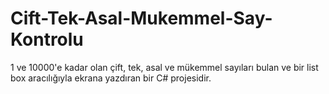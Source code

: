 # Cift-Tek-Asal-Mukemmel-Say-Kontrolu
 1 ve 10000'e kadar olan çift, tek, asal ve mükemmel sayıları bulan ve bir list box aracılığıyla ekrana yazdıran bir C# projesidir. 
